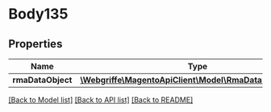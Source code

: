 # Body135

## Properties
Name | Type | Description | Notes
------------ | ------------- | ------------- | -------------
**rmaDataObject** | [**\Webgriffe\MagentoApiClient\Model\RmaDataRmaInterface**](RmaDataRmaInterface.md) |  | 

[[Back to Model list]](../README.md#documentation-for-models) [[Back to API list]](../README.md#documentation-for-api-endpoints) [[Back to README]](../README.md)


